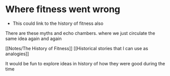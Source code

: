 # Where fitness went wrong

- This could link to the history of fitness also

There are these myths and echo chambers. where we just circulate the same idea again and again

[[Notes/The History of Fitness]]
[[Historical stories that I can use as analogies]]

It would be fun to explore ideas in history
of how they were good during the time